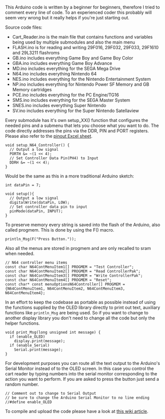 This Arduino code is written by a beginner for beginners, therefore I tried to comment every line of code. To an experienced coder this probably will seem very wrong but it really helps if you're just starting out.   

Source code files:   
- Cart_Reader.ino is the main file that contains functions and variables being used by multiple submodules and also the main menu     
- FLASH.ino is for reading and writing 29F016, 29F032, 29F033, 29F1610 and 29L3211 flashroms   
- GB.ino includes everything Game Boy and Game Boy Color   
- GBA.ino includes everything Game Boy Advance   
- MD.ino includes everything for the SEGA Mega Drive   
- N64.ino includes everything Nintendo 64   
- NES.ino includes everything for the Nintendo Entertainment System
- NP.ino includes everything for Nintendo Power SF Memory and GB Memory cartridges   
- PCE.ino includes everything for the PC Engine/TG16   
- SMS.ino includes everything for the SEGA Master System    
- SNES.ino includes everything Super Nintendo   
- SV.ino includes everything for the Super Nintendo Satellaview   

Every submodule has it's own setup_XX() function that configures the needed pins and a submenu that lets you choose what you want to do. 
The code directly addresses the pins via the DDR, PIN and PORT registers.   
Please also refer to the [pinout Excel sheet](https://github.com/sanni/cartreader/blob/master/pinout.xls).    
```
void setup_N64_Controller() {  
  // Output a low signal  
  PORTH &= ~(1 << 4);  
  // Set Controller Data Pin(PH4) to Input  
  DDRH &= ~(1 << 4);  
}  
```

Would be the same as this in a more traditional Arduino sketch:  
```
int dataPin = 7;   

void setup(){    
  // Output a low signal   
  digitalWrite(dataPin, LOW);   
  // Set controller data pin to input  
  pinMode(dataPin, INPUT);  
}  
```
To preserve memory every string is saved into the flash of the Arduino, also called progmem. This is done by using the F() macro.   
```
println_Msg(F("Press Button."));  
```
Also all the menus are stored in progmem and are only recalled to sram when needed.  
```
// N64 controller menu items  
const char N64ContMenuItem1[] PROGMEM = "Test Controller";  
const char N64ContMenuItem2[] PROGMEM = "Read ControllerPak";  
const char N64ContMenuItem3[] PROGMEM = "Write ControllerPak";  
const char N64ContMenuItem4[] PROGMEM = "Reset";  
const char* const menuOptionsN64Controller[] PROGMEM = {N64ContMenuItem1, N64ContMenuItem2, N64ContMenuItem3, N64ContMenuItem4};  
```
In an effort to keep the codebase as portable as possible instead of using the functions supplied by the OLED library directly to print out text, auxiliary functions like `println_Msg` are being used. So if you want to change to another display library you don't need to change all the code but only the helper functions. 
```
void print_Msg(long unsigned int message) {
  if (enable_OLED)
    display.print(message);
  if (enable_Serial)
    Serial.print(message);
}
```

For development purposes you can route all the text output to the Arduino's Serial Monitor instead of to the OLED screen. In this case you control the cart reader by typing numbers into the serial monitor corresponding to the action you want to perform. If you are asked to press the button just send a random number.   
```
// Comment out to change to Serial Output
// be sure to change the Arduino Serial Monitor to no line ending
//#define enable_OLED
```

To compile and upload the code please have a look at [this wiki article](https://github.com/sanni/cartreader/wiki/How-to-flash-the-Arduino).   
